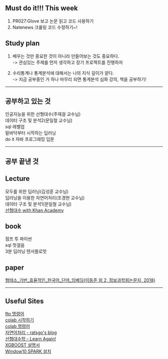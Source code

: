 ## Must do it!!! This week
1. PR027:Glove 보고 논문 읽고 코드 사용하기<br>
2. Natenews 크롤링 코드 수정하기~!

## Study plan
1. 배우는 것만 중요한 것이 아니라 만들어보는 것도 중요하다.<br>
-> 관심있는 주제를 먼저 생각하고 장기 프로젝트를 진행하자

2. 수리통계나 통계분석에 대해서는 나의 지식 깊이가 얕다.<br>
-> 지금 공부중인 거 하나 마무리 되면 통계분석 심화 강의, 책을 공부하기!<br>

<hr>

## 공부하고 있는 것<br>

인공지능을 위한 선형대수(주재걸 교수님)<br>
데이터 구조 및 분석2(문일철 교수님)<br>
sql 레벨업<br>
밑바닥부터 시작하는 딥러닝<br>
do it 자바 프로그래밍 입문<br>

<hr>

## 공부 끝낸 것

## Lecture
모두를 위한 딥러닝(김성훈 교수님)<br>
딥러닝을 이용한 자연어처리(조경현 교수님)<br>
데이터 구조 및 분석1(문일철 교수님)<br>
[선형대수 with Khan Academy](https://bangdaeng2.tistory.com/category/Lecture/%EC%84%A0%ED%98%95%EB%8C%80%EC%88%98%20with%20Khan%20Academy)
## book
점프 투 파이썬<br>
sql 첫걸음<br>
3분 딥러닝 텐서플로맛
## paper
[형태소_기반_효율적인_한국어_단어_임베딩(이동준 외 2, 정보과학회논문지, 2018)](https://bangdaeng2.tistory.com/2?category=757926)

<hr>

## Useful Sites
[ftp 명령어](https://annehouse.tistory.com/374)<br>
[colab 시작하기](https://www.youtube.com/watch?v=XRBXMohjQos&t=462s)<br>
[colab 명령어](http://studycolab.blogspot.com/2018/05/bash.html)<br>
[자연어처리 - ratsgo's blog](https://ratsgo.github.io/)<br>
[선형대수학 - Learn Again!](https://twlab.tistory.com/category/Fundamentals/Linear%20Algebra)<br>
[XGBOOST 설명서](https://brunch.co.kr/@snobberys/137)<br>
[Window10 SPARK 설치](https://www.ics.uci.edu/~shantas/Install_Spark_on_Windows10.pdf)
